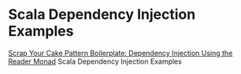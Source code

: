 # Scala Dependency Injection Examples
[Scrap Your Cake Pattern Boilerplate: Dependency Injection Using the Reader Monad](http://blog.originate.com/blog/2013/10/21/reader-monad-for-dependency-injection/)
Scala Dependency Injection Examples
